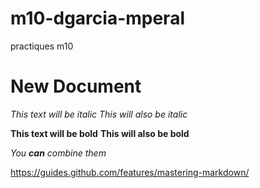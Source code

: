 # m10-dgarcia-mperal
practiques m10

# New Document
*This text will be italic*
_This will also be italic_

**This text will be bold**
__This will also be bold__

_You **can** combine them_

https://guides.github.com/features/mastering-markdown/
